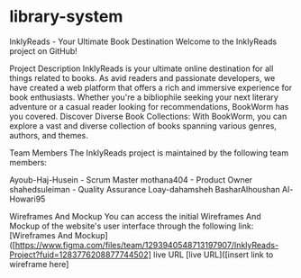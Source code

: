 # library-system
InklyReads - Your Ultimate Book Destination
Welcome to the InklyReads project on GitHub!

Project Description
InklyReads is your ultimate online destination for all things related to books. As avid readers and passionate developers, we have created a web platform that offers a rich and immersive experience for book enthusiasts. Whether you're a bibliophile seeking your next literary adventure or a casual reader looking for recommendations, BookWorm has you covered. Discover Diverse Book Collections: With BookWorm, you can explore a vast and diverse collection of books spanning various genres, authors, and themes.

Team Members
The InklyReads project is maintained by the following team members:

Ayoub-Haj-Husein - Scrum Master
mothana404 - Product Owner
shahedsuleiman - Quality Assurance
Loay-dahamsheh
BasharAlhoushan
Al-Howari95

Wireframes And Mockup
You can access the initial Wireframes And Mockup of the website's user interface through the following link:
[Wireframes And Mockup]([https://www.figma.com/files/team/1293940548713197907/InklyReads-Project?fuid=1283776208877744502]
live URL
[live URL]([insert link to wireframe here]